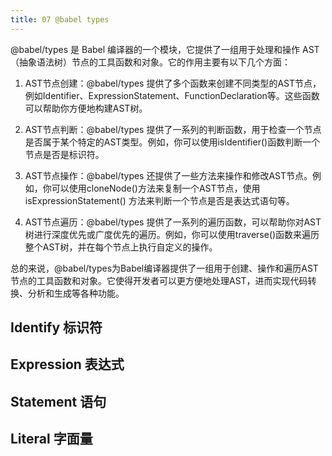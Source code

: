 ```yaml
---
title: 07 @babel types
---
```


@babel/types 是 Babel 编译器的一个模块，它提供了一组用于处理和操作 AST（抽象语法树）节点的工具函数和对象。它的作用主要有以下几个方面：

1. AST节点创建：@babel/types 提供了多个函数来创建不同类型的AST节点，例如Identifier、ExpressionStatement、FunctionDeclaration等。这些函数可以帮助你方便地构建AST树。

2. AST节点判断：@babel/types 提供了一系列的判断函数，用于检查一个节点是否属于某个特定的AST类型。例如，你可以使用isIdentifier()函数判断一个节点是否是标识符。

3. AST节点操作：@babel/types 还提供了一些方法来操作和修改AST节点。例如，你可以使用cloneNode()方法来复制一个AST节点，使用isExpressionStatement() 方法来判断一个节点是否是表达式语句等。

4. AST节点遍历：@babel/types 提供了一系列的遍历函数，可以帮助你对AST树进行深度优先或广度优先的遍历。例如，你可以使用traverse()函数来遍历整个AST树，并在每个节点上执行自定义的操作。

总的来说，@babel/types为Babel编译器提供了一组用于创建、操作和遍历AST节点的工具函数和对象。它使得开发者可以更方便地处理AST，进而实现代码转换、分析和生成等各种功能。

## Identify 标识符

## Expression 表达式

## Statement 语句

## Literal 字面量
